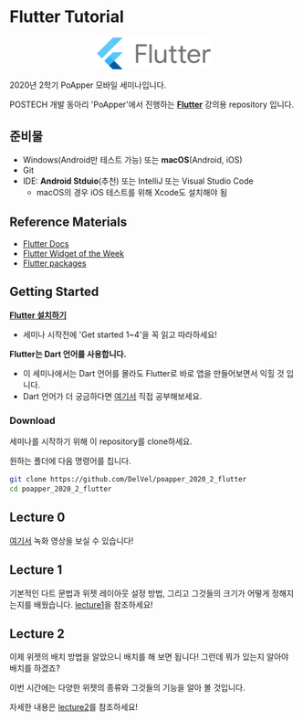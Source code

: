 # Flutter Tutorial

<p align="center">
  <img src="https://github.com/DelVel/poapper_2020_2_flutter/blob/master/logo_lockup_flutter_horizontal.png?raw=true" alt="img" width="40%;" />
</p>

2020년 2학기 PoApper 모바일 세미나입니다.

POSTECH 개발 동아리 'PoApper'에서 진행하는 [**Flutter**](https://flutter.dev/) 강의용 repository 입니다.



## 준비물

- Windows(Android만 테스트 가능) 또는 **macOS**(Android, iOS)
- Git
- IDE: **Android Stduio**(추천) 또는 IntelliJ 또는 Visual Studio Code
  - macOS의 경우 iOS 테스트를 위해 Xcode도 설치해야 됨



## Reference Materials

- [Flutter Docs](https://flutter-ko.dev/docs)
- [Flutter Widget of the Week](https://www.youtube.com/watch?v=b_sQ9bMltGU&list=PLjxrf2q8roU23XGwz3Km7sQZFTdB996iG)
- [Flutter packages](https://pub.dev/)



## Getting Started

[**Flutter 설치하기**](https://flutter.dev/docs/get-started/install)

- 세미나 시작전에 'Get started 1~4'을 꼭 읽고 따라하세요!

**Flutter는 Dart 언어를 사용합니다.**

- 이 세미나에서는 Dart 언어를 몰라도 Flutter로 바로 앱을 만들어보면서 익힐 것 입니다.
- Dart 언어가 더 궁금하다면 [여기서](https://dart.dev/) 직접 공부해보세요.

### Download

세미나를 시작하기 위해 이 repository를 clone하세요.

원하는 폴더에 다음 명령어를 칩니다.

```bash
git clone https://github.com/DelVel/poapper_2020_2_flutter
cd poapper_2020_2_flutter
```

## Lecture 0

[여기서](https://postechackr-my.sharepoint.com/:f:/g/personal/computerpark_postech_ac_kr/Erehp4BdDmhOrjn0khbwOTcBrWvCufk4s-i4goDf9R6uDw?e=n4VCry) 녹화 영상을 보실 수 있습니다!

## Lecture 1

기본적인 다트 문법과 위젯 레이아웃 설정 방법, 그리고 그것들의 크기가 어떻게 정해지는지를 배웠습니다. [lecture1](https://github.com/DelVel/poapper_2020_2_flutter/tree/master/lecture1)을 참조하세요!

## Lecture 2

이제 위젯의 배치 방법을 알았으니 배치를 해 보면 됩니다! 그런데 뭐가 있는지 알아야 배치를 하겠죠?

이번 시간에는 다양한 위젯의 종류와 그것들의 기능을 알아 볼 것입니다.

자세한 내용은 [lecture2](https://github.com/DelVel/poapper_2020_2_flutter/tree/master/lecture2)를 참조하세요!
